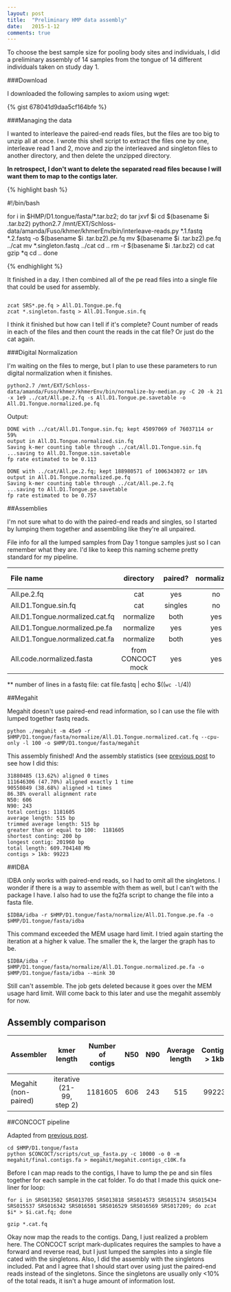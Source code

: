 ```yaml
---
layout: post
title:  "Preliminary HMP data assembly"
date:   2015-1-12
comments: true
---
```


To choose the best sample size for pooling body sites and individuals, I did a preliminary assembly of 14 samples from the tongue of 14 different individuals taken on study day 1.

###Download

I downloaded the following samples to axiom using wget:

{% gist 678041d9daa5cf164bfe %}

###Managing the data

I wanted to interleave the paired-end reads files, but the files are too big to unzip all at once. I wrote this shell script to extract the files one by one, interleave read 1 and 2, move and zip the interleaved and singleton files to another directory, and then delete the unzipped directory.

**In retrospect, I don't want to delete the separated read files because I will want them to map to the contigs later.**

{% highlight bash %}

#!/bin/bash

for i in $HMP/D1.tongue/fasta/*.tar.bz2; do
	tar jxvf $i
	cd $(basename $i .tar.bz2)
	python2.7 /mnt/EXT/Schloss-data/amanda/Fuso/khmer/khmerEnv/bin/interleave-reads.py *.1.fastq *.2.fastq -o $(basename $i .tar.bz2).pe.fq
	mv $(basename $i .tar.bz2).pe.fq ../cat
	mv *.singleton.fastq ../cat
	cd ..
	rm -r $(basename $i .tar.bz2)
	cd cat
	gzip *q
	cd ..
done

{% endhighlight %}

It finished in a day. I then combined all of the pe read files into a single file that could be used for assembly.

~~~~

zcat SRS*.pe.fq > All.D1.Tongue.pe.fq
zcat *.singleton.fastq > All.D1.Tongue.sin.fq

~~~~

I think it finished but how can I tell if it's complete? Count number of reads in each of the files and then count the reads in the cat file? Or just do the cat again.

###Digital Normalization

I'm waiting on the files to merge, but I plan to use these parameters to run digital normalization when it finishes.

~~~~
python2.7 /mnt/EXT/Schloss-data/amanda/Fuso/khmer/khmerEnv/bin/normalize-by-median.py -C 20 -k 21 -x 1e9 ../cat/All.pe.2.fq -s All.D1.Tongue.pe.savetable -o All.D1.Tongue.normalized.pe.fq
~~~~

Output:

~~~~
DONE with ../cat/All.D1.Tongue.sin.fq; kept 45097069 of 76037114 or 59%
output in All.D1.Tongue.normalized.sin.fq
Saving k-mer counting table through ../cat/All.D1.Tongue.sin.fq
...saving to All.D1.Tongue.sin.savetable
fp rate estimated to be 0.113

DONE with ../cat/All.pe.2.fq; kept 188980571 of 1006343072 or 18%
output in All.D1.Tongue.normalized.pe.fq
Saving k-mer counting table through ../cat/All.pe.2.fq
...saving to All.D1.Tongue.pe.savetable
fp rate estimated to be 0.757
~~~~

##Assemblies

I'm not sure what to do with the paired-end reads and singles, so I started by lumping them together and assembling like they're all unpaired.

File info for all the lumped samples from Day 1 tongue samples just so I can remember what they are. I'd like to keep this naming scheme pretty standard for my pipeline.

File name | directory | paired? | normalized? | size | number of reads 
:---------------|:--------:|:--------:|:--------:|:--------:|:------------:
All.pe.2.fq | cat | yes | no | 217G |  1006343072
All.D1.Tongue.sin.fq | cat | singles | no | 18G | 76037114
All.D1.Tongue.normalized.cat.fq | normalize | both | yes | 50G | 234077640
All.D1.Tongue.normalized.pe.fa | normalize | yes | yes | 24G | 188980571
All.D1.Tongue.normalized.cat.fa | normalize | both | yes | 29G | 234077640
All.code.normalized.fasta | from CONCOCT mock | yes | yes | 15G | 




** number of lines in a fastq file: cat file.fastq | echo $((`wc -l`/4))


##Megahit

Megahit doesn't use paired-end read information, so I can use the file with lumped together fastq reads.

~~~~
python ./megahit -m 45e9 -r $HMP/D1.tongue/fasta/normalize/All.D1.Tongue.normalized.cat.fq --cpu-only -l 100 -o $HMP/D1.tongue/fasta/megahit
~~~~

This assembly finished! And the assembly statistics (see [previous post](http://agelmore.github.io/2014/12/06/DNassembly_output.html) to see how I did this:

~~~~
31880485 (13.62%) aligned 0 times
111646306 (47.70%) aligned exactly 1 time
90550849 (38.68%) aligned >1 times
86.38% overall alignment rate
N50: 606
N90: 243
total contigs: 1181605
average length: 515 bp
trimmed average length: 515 bp
greater than or equal to 100:  1181605
shortest conting: 200 bp
longest contig: 201960 bp
total length: 609.704148 Mb
contigs > 1kb: 99223
~~~~
 


##IDBA

IDBA only works with paired-end reads, so I had to omit all the singletons. I wonder if there is a way to assemble with them as well, but I can't with the package I have. I also had to use the fq2fa script to change the file into a fasta file. 

~~~~
$IDBA/idba -r $HMP/D1.tongue/fasta/normalize/All.D1.Tongue.pe.fa -o $HMP/D1.tongue/fasta/idba
~~~~

This command exceeded the MEM usage hard limit. I tried again starting the iteration at a higher k value. The smaller the k, the larger the graph has to be.

~~~~
$IDBA/idba -r $HMP/D1.tongue/fasta/normalize/All.D1.Tongue.normalized.pe.fa -o $HMP/D1.tongue/fasta/idba --mink 30
~~~~


Still can't assemble. The job gets deleted because it goes over the MEM usage hard limit. Will come back to this later and use the megahit assembly for now.



## Assembly comparison

Assembler | kmer length | Number of contigs | N50 | N90 | Average length | Contigs > 1kb | percent of reads used | assembly file name
:---------------|:--------:|:--------:|:--------:|:--------:|:------------:|:------------:|:------------:|--------:
Megahit (non-paired) | iterative (21-99, step 2) | 1181605 | 606 | 243 | 515 |  99223 | 86.38% | megahit/final.contig.fa



##CONCOCT pipeline

Adapted from [previous post](http://agelmore.github.io/2014/11/29/CONCOCTpipeline.html).

~~~~
cd $HMP/D1.tongue/fasta
python $CONCOCT/scripts/cut_up_fasta.py -c 10000 -o 0 -m megahit/final.contigs.fa > megahit/megahit.contigs_c10K.fa
~~~~

Before I can map reads to the contigs, I have to lump the pe and sin files together for each sample in the cat folder. To do that I made this quick one-liner for loop:

~~~~
for i in SRS013502 SRS013705 SRS013818 SRS014573 SRS015174 SRS015434 SRS015537 SRS016342 SRS016501 SRS016529 SRS016569 SRS017209; do zcat $i* > $i.cat.fq; done

gzip *.cat.fq
~~~~

Okay now map the reads to the contigs. Dang, I just realized a problem here. The CONCOCT script mark-duplicates requires the samples to have a forward and reverse read, but I just lumped the samples into a single file cated with the singletons. Also, I did the assembly with the singletons included. Pat and I agree that I should start over using just the paired-end reads instead of the singletons. Since the singletons are usually only <10% of the total reads, it isn't a huge amount of information lost.




